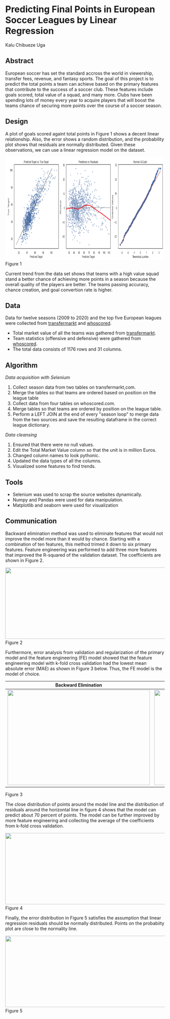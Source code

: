 # Predicting Final Points in European Soccer Leagues by Linear Regression 
Kalu Chibueze Uga

## Abstract
European soccer has set the standard accross the world in viewership, transfer fees, revenue, and fantasy sports. The goal of this project is to predict the total points a team can achieve based on the primary features that contribute to the success of a soccer club. These features include goals scored, total value of a squad, and many more. Clubs have been spending  lots of money every year to acquire players that will boost the teams chance of securing more points over the course of a soccer season.

## Design
A plot of goals scored againt total points in Figure 1 shows a decent linear relationship. Also, the error shows a random distribution, and the probability plot shows that residuals are normally distributed. Given these observations, we can use a linear regression model on the dataset.

<img src="https://github.com/kuga01/kcu_project_files/blob/main/Web_Scraping_Regression/plots/why_regression_diagnostics.png" width = "850" height = "325" class ="center"> Figure 1

Current trend from the data set shows that teams with a high value squad stand a better chance of achieving more points in a season because the overall quality of the players are better. The teams passing accuracy, chance creation, and goal convertion rate is higher.

## Data
Data for twelve seasons (2009 to 2020) and the top five European leagues were collected from [transfermarkt](http://transfermarkt.com/) and [whoscored](http://whoscored.com/).
* Total market value of all the teams was gathered from [transfermarkt](http://transfermarkt.com/).
* Team statistics (offensive and defensive) were gathered from [whoscored](http://whoscored.com/).
* The total data consists of 1176 rows and 31 columns.

## Algorithm
*Data acquisition with Selenium*

1. Collect season data from two tables on transfermarkt,com. 
2. Merge the tables so that teams are ordered based on position on the league table
3. Collect data from four tables on whoscored.com. 
4. Merge tables so that teams are ordered by position on the league table.
5. Perform a LEFT JOIN at the end of every "season loop" to merge data from the two sources and save the resulting dataframe in the correct league dictionary.

*Data cleansing*

1. Ensured that there were no null values. 
2. Edit the Total Market Value column so that the unit is in million Euros. 
3. Changed column names to look pythonic.
4. Updated the data types of all the columns.
5. Visualized some features to find trends.

## Tools
- Selenium was used to scrap the source websites dynamically.
- Numpy and Pandas were used for data manipulation.
- Matplotlib and seaborn were used for visualization

## Communication
Backward elimination method was used to eliminate features that would not improve the model more than it would by chance. Starting with a combination of ten features, this method trimed it down to six primary features. Feature engineering was performed to add three more features that improved the R-squared of the validation dataset. The coefficients are shown in Figure 2.

<img src="/Users/amyphillip/Desktop/Metis/project_2_webscrap_linreg/Web_Scraping_Regression/plots/coefficients.png" width = "650" height = "225" class ="center"> 
Figure 2


Furthermore, error analysis from validation and regularization of the primary model and the feature engineering (FE) model showed that the feature engineering model with k-fold cross validation had the lowest mean absolute error (MAE) as shown in Figure 3 below. Thus, the FE model is the model of choice.

| Backward Elimination | MAE Comparison |
|:----: |:------:|
| <img src="/Users/amyphillip/Desktop/Metis/project_2_webscrap_linreg/Web_Scraping_Regression/plots/backward_elimination.png" width = "450" height = "300">   | <img src="/Users/amyphillip/Desktop/Metis/project_2_webscrap_linreg/Web_Scraping_Regression/plots/mae_plot.png" width = "450" height = "300">    |
Figure 3

The close distribution of points around the model line and the distribution of residuals around the horizontal line in figure 4 shows that the model can predict about 70 percent of points. The model can be further improved by more feature engineering and collecting the average of the coefficients from k-fold cross validation.

<img src="/Users/amyphillip/Desktop/Metis/project_2_webscrap_linreg/Web_Scraping_Regression/plots/cv_fe1.png" width = "750" height = "225" class ="center"> 
Figure 4

Finally, the error distribution in Figure 5 satisfies the assumption that linear regression residuals should be normally distributed.  Points on the probabiity plot are close to the normality line.

<img src="/Users/amyphillip/Desktop/Metis/project_2_webscrap_linreg/Web_Scraping_Regression/plots/cv_fe2.png" width = "650" height = "225" class ="center">
Figure 5

